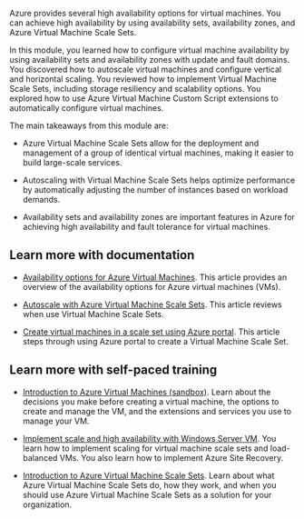 Azure provides several high availability options for virtual machines. You can achieve high availability by using availability sets, availability zones, and Azure Virtual Machine Scale Sets.

In this module, you learned how to configure virtual machine availability by using availability sets and availability zones with update and fault domains. You discovered how to autoscale virtual machines and configure vertical and horizontal scaling. You reviewed how to implement Virtual Machine Scale Sets, including storage resiliency and scalability options. You explored how to use Azure Virtual Machine Custom Script extensions to automatically configure virtual machines.

The main takeaways from this module are:

- Azure Virtual Machine Scale Sets allow for the deployment and management of a group of identical virtual machines, making it easier to build large-scale services.
    
- Autoscaling with Virtual Machine Scale Sets helps optimize performance by automatically adjusting the number of instances based on workload demands.
    
- Availability sets and availability zones are important features in Azure for achieving high availability and fault tolerance for virtual machines.
    

## Learn more with documentation

- [Availability options for Azure Virtual Machines](https://learn.microsoft.com/en-us/azure/virtual-machines/availability). This article provides an overview of the availability options for Azure virtual machines (VMs).
    
- [Autoscale with Azure Virtual Machine Scale Sets](https://learn.microsoft.com/en-us/azure/virtual-machine-scale-sets/virtual-machine-scale-sets-autoscale-overview). This article reviews when use Virtual Machine Scale Sets.
    
- [Create virtual machines in a scale set using Azure portal](https://learn.microsoft.com/en-us/azure/virtual-machine-scale-sets/flexible-virtual-machine-scale-sets-portal). This article steps through using Azure portal to create a Virtual Machine Scale Set.
    

## Learn more with self-paced training

- [Introduction to Azure Virtual Machines (sandbox)](https://learn.microsoft.com/en-us/training/modules/intro-to-azure-virtual-machines/). Learn about the decisions you make before creating a virtual machine, the options to create and manage the VM, and the extensions and services you use to manage your VM.
    
- [Implement scale and high availability with Windows Server VM](https://learn.microsoft.com/en-us/training/modules/implement-scale-high-availability-windows-server-virtual-machine/). You learn how to implement scaling for virtual machine scale sets and load-balanced VMs. You also learn how to implement Azure Site Recovery.
    
- [Introduction to Azure Virtual Machine Scale Sets](https://learn.microsoft.com/en-us/training/modules/intro-to-azure-virtual-machine-scale-sets/). Learn about what Azure Virtual Machine Scale Sets do, how they work, and when you should use Azure Virtual Machine Scale Sets as a solution for your organization.